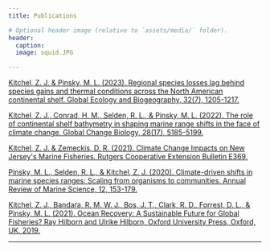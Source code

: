 ```yaml
---
title: Publications

# Optional header image (relative to `assets/media/` folder).
header:
  caption: 
  image: squid.JPG

---
```

[Kitchel, Z. J. & Pinsky, M. L. (2023). Regional species losses lag behind species gains and thermal conditions across the North American continental shelf. Global Ecology and Biogeography, 32(7), 1205-1217.](https://onlinelibrary.wiley.com/doi/10.1111/geb.13681)

[Kitchel, Z. J., Conrad, H. M., Selden, R. L., & Pinsky, M. L. (2022). The role of continental shelf bathymetry in shaping marine range shifts in the face of climate change. Global Change Biology, 28(17), 5185-5199.](https://onlinelibrary.wiley.com/doi/full/10.1111/gcb.16276)

[Kitchel, Z. J. & Zemeckis, D. R. (2021). Climate Change Impacts on New Jersey's Marine Fisheries. Rutgers Cooperative Extension Bulletin E369.](https://njaes.rutgers.edu/e369/)

[Pinsky, M. L., Selden, R. L., & Kitchel, Z. J. (2020). Climate-driven shifts in marine species ranges: Scaling from organisms to communities. Annual Review of Marine Science, 12, 153-179.](https://www.annualreviews.org/doi/abs/10.1146/annurev-marine-010419-010916)

[Kitchel, Z. J., Bandara, R. M. W. J., Bos, J. T., Clark, R. D., Forrest, D. L., & Pinsky, M. L. (2021). Ocean Recovery: A Sustainable Future for Global Fisheries? Ray Hilborn and Ulrike Hilborn, Oxford University Press, Oxford, UK. 2019.](https://global.oup.com/academic/product/ocean-recovery-9780198839767)

---

